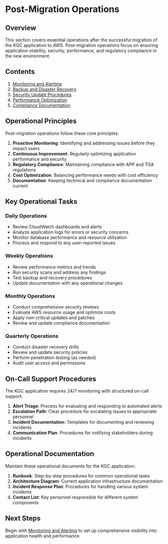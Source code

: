 # Post-Migration Operations

## Overview

This section covers essential operations after the successful migration of the KGC application to AWS. Post-migration operations focus on ensuring application stability, security, performance, and regulatory compliance in the new environment.

## Contents

1. [Monitoring and Alerting](./01-monitoring-alerting.md)
2. [Backup and Disaster Recovery](./02-backup-disaster-recovery.md)
3. [Security Update Procedures](./03-security-updates.md)
4. [Performance Optimization](./04-performance-optimization.md)
5. [Compliance Documentation](./05-compliance-documentation.md)

## Operational Principles

Post-migration operations follow these core principles:

1. **Proactive Monitoring**: Identifying and addressing issues before they impact users
2. **Continuous Improvement**: Regularly optimizing application performance and security
3. **Regulatory Compliance**: Maintaining compliance with APP and TGA regulations
4. **Cost Optimization**: Balancing performance needs with cost efficiency
5. **Documentation**: Keeping technical and compliance documentation current

## Key Operational Tasks

### Daily Operations
- Review CloudWatch dashboards and alerts
- Analyze application logs for errors or security concerns
- Monitor database performance and resource utilization
- Process and respond to any user-reported issues

### Weekly Operations
- Review performance metrics and trends
- Run security scans and address any findings
- Test backup and recovery procedures
- Update documentation with any operational changes

### Monthly Operations
- Conduct comprehensive security reviews
- Evaluate AWS resource usage and optimize costs
- Apply non-critical updates and patches
- Review and update compliance documentation

### Quarterly Operations
- Conduct disaster recovery drills
- Review and update security policies
- Perform penetration testing (as needed)
- Audit user access and permissions

## On-Call Support Procedures

The KGC application requires 24/7 monitoring with structured on-call support:

1. **Alert Triage**: Process for evaluating and responding to automated alerts
2. **Escalation Path**: Clear procedure for escalating issues to appropriate personnel
3. **Incident Documentation**: Templates for documenting and reviewing incidents
4. **Communication Plan**: Procedures for notifying stakeholders during incidents

## Operational Documentation

Maintain these operational documents for the KGC application:

1. **Runbook**: Step-by-step procedures for common operational tasks
2. **Architecture Diagram**: Current application infrastructure documentation
3. **Incident Response Plan**: Procedures for handling various system incidents
4. **Contact List**: Key personnel responsible for different system components

## Next Steps

Begin with [Monitoring and Alerting](./01-monitoring-alerting.md) to set up comprehensive visibility into application health and performance.